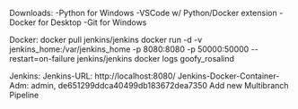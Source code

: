 Downloads:
-Python for Windows
-VSCode w/ Python/Docker extension
-Docker for Desktop
-Git for Windows

Docker:
docker pull jenkins/jenkins
docker run -d -v jenkins_home:/var/jenkins_home -p 8080:8080 -p 50000:50000 --restart=on-failure jenkins/jenkins
docker logs goofy_rosalind

Jenkins:
Jenkins-URL: http://localhost:8080/
Jenkins-Docker-Container-Adm: admin, de651299ddca40499db183672dea7350
Add new Multibranch Pipeline
